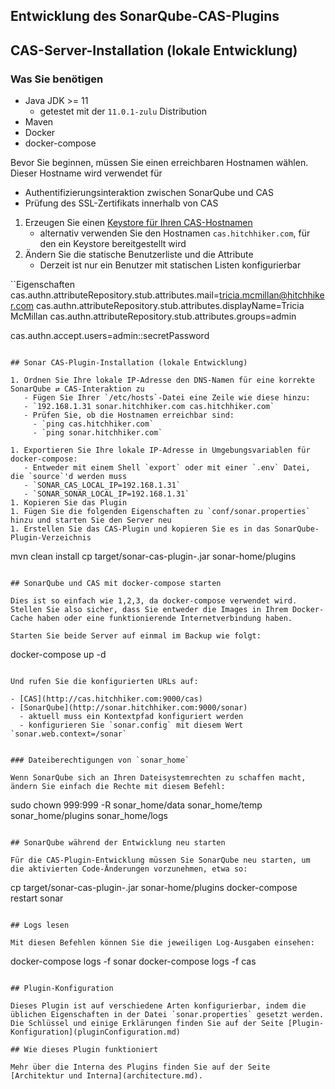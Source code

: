 ## Entwicklung des SonarQube-CAS-Plugins

## CAS-Server-Installation (lokale Entwicklung)

### Was Sie benötigen

- Java JDK >= 11
    - getestet mit der `11.0.1-zulu` Distribution
- Maven
- Docker
- docker-compose

Bevor Sie beginnen, müssen Sie einen erreichbaren Hostnamen wählen. Dieser Hostname wird verwendet für
- Authentifizierungsinteraktion zwischen SonarQube und CAS
- Prüfung des SSL-Zertifikats innerhalb von CAS

1. Erzeugen Sie einen [Keystore für Ihren CAS-Hostnamen](../docker/README.md)
    - alternativ verwenden Sie den Hostnamen `cas.hitchhiker.com`, für den ein Keystore bereitgestellt wird
1. Ändern Sie die statische Benutzerliste und die Attribute
    - Derzeit ist nur ein Benutzer mit statischen Listen konfigurierbar

``Eigenschaften
cas.authn.attributeRepository.stub.attributes.mail=tricia.mcmillan@hitchhiker.com
cas.authn.attributeRepository.stub.attributes.displayName=Tricia McMillan
cas.authn.attributeRepository.stub.attributes.groups=admin

cas.authn.accept.users=admin::secretPassword
``` 

## Sonar CAS-Plugin-Installation (lokale Entwicklung)

1. Ordnen Sie Ihre lokale IP-Adresse den DNS-Namen für eine korrekte SonarQube ⇄ CAS-Interaktion zu
   - Fügen Sie Ihrer `/etc/hosts`-Datei eine Zeile wie diese hinzu:
   - `192.168.1.31 sonar.hitchhiker.com cas.hitchhiker.com`
   - Prüfen Sie, ob die Hostnamen erreichbar sind:
     - `ping cas.hitchhiker.com`
     - `ping sonar.hitchhiker.com`

1. Exportieren Sie Ihre lokale IP-Adresse in Umgebungsvariablen für docker-compose:
   - Entweder mit einem Shell `export` oder mit einer `.env` Datei, die `source`'d werden muss
   - `SONAR_CAS_LOCAL_IP=192.168.1.31`
   - `SONAR_SONAR_LOCAL_IP=192.168.1.31`
1. Kopieren Sie das Plugin
1. Fügen Sie die folgenden Eigenschaften zu `conf/sonar.properties` hinzu und starten Sie den Server neu
1. Erstellen Sie das CAS-Plugin und kopieren Sie es in das SonarQube-Plugin-Verzeichnis

```
mvn clean install
cp target/sonar-cas-plugin-<Version>.jar sonar-home/plugins
```

## SonarQube und CAS mit docker-compose starten

Dies ist so einfach wie 1,2,3, da docker-compose verwendet wird. Stellen Sie also sicher, dass Sie entweder die Images in Ihrem Docker-Cache haben oder eine funktionierende Internetverbindung haben.

Starten Sie beide Server auf einmal im Backup wie folgt:

``` 
docker-compose up -d
```

Und rufen Sie die konfigurierten URLs auf: 

- [CAS](http://cas.hitchhiker.com:9000/cas)
- [SonarQube](http://sonar.hitchhiker.com:9000/sonar)
  - aktuell muss ein Kontextpfad konfiguriert werden
  - konfigurieren Sie `sonar.config` mit diesem Wert `sonar.web.context=/sonar`


### Dateiberechtigungen von `sonar_home`

Wenn SonarQube sich an Ihren Dateisystemrechten zu schaffen macht, ändern Sie einfach die Rechte mit diesem Befehl: 

```
sudo chown 999:999 -R sonar_home/data sonar_home/temp sonar_home/plugins sonar_home/logs
``` 

## SonarQube während der Entwicklung neu starten

Für die CAS-Plugin-Entwicklung müssen Sie SonarQube neu starten, um die aktivierten Code-Änderungen vorzunehmen, etwa so:

```
cp target/sonar-cas-plugin-<Version>.jar sonar-home/plugins
docker-compose restart sonar
```

## Logs lesen

Mit diesen Befehlen können Sie die jeweiligen Log-Ausgaben einsehen:
```
docker-compose logs -f sonar
docker-compose logs -f cas
```

## Plugin-Konfiguration

Dieses Plugin ist auf verschiedene Arten konfigurierbar, indem die üblichen Eigenschaften in der Datei `sonar.properties` gesetzt werden.
Die Schlüssel und einige Erklärungen finden Sie auf der Seite [Plugin-Konfiguration](pluginConfiguration.md)

## Wie dieses Plugin funktioniert

Mehr über die Interna des Plugins finden Sie auf der Seite [Architektur und Interna](architecture.md).
